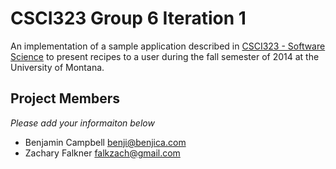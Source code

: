 # CSCI323 Group 6 Iteration 1

An implementation of a sample application described in [CSCI323 - Software Science](https://moodle.umt.edu/course/view.php?id=5416) to present recipes to a user during the fall semester of 2014 at the University of Montana.

## Project Members
_Please add your informaiton below_

* Benjamin Campbell [benji@benjica.com](mailto:benji@benjica.com)
* Zachary Falkner [falkzach@gmail.com](mailto:falkzach@gmail.com)
